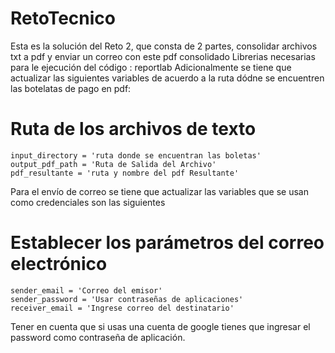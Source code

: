 # RetoTecnico
Esta es la solución del Reto 2, que consta de 2 partes, consolidar archivos txt a pdf y enviar un correo con este pdf consolidado
Librerias necesarias para le ejecución del código : reportlab
Adicionalmente se tiene que actualizar las siguientes variables de acuerdo a la ruta dódne se encuentren las botelatas de pago en pdf:
# Ruta de los archivos de texto
    input_directory = 'ruta donde se encuentran las boletas'
    output_pdf_path = 'Ruta de Salida del Archivo'
    pdf_resultante = 'ruta y nombre del pdf Resultante'
Para el envío de correo se tiene que actualizar las variables que se usan como credenciales son las siguientes
# Establecer los parámetros del correo electrónico
    sender_email = 'Correo del emisor'
    sender_password = 'Usar contraseñas de aplicaciones'
    receiver_email = 'Ingrese correo del destinatario'
Tener en cuenta que si usas una cuenta de google tienes que ingresar el password como contraseña de aplicación.   

